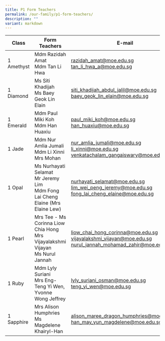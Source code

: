 ```yaml
---
title: P1 Form Teachers
permalink: /our-family/p1-form-teachers/
description: ""
variant: markdown
---
```

| Class | Form Teachers | E-mail |
| -------- | -------- | -------- |
| 1 Amethyst | Mdm Razidah Amat<br>Mdm Tan Li Hwa | razidah_amat@moe.edu.sg<br>tan_li_hwa_a@moe.edu.sg |
|1 Diamond | Ms Siti Khadijah<br>Ms Baey Geok Lin Elain | siti_khadijah_abdul_jalil@moe.edu.sg<br>baey_geok_lin_elain@moe.edu.sg|
|1 Emerald | Mdm Paul Miki Koh<br>Mdm Han Huaxiu | paul_miki_koh@moe.edu.sg<br>han_huaxiu@moe.edu.sg|
|1 Jade | Mdm Nur Amlia Jumali<br>Mdm Li Xinni<br>Mrs Mohan | nur_amlia_jumali@moe.edu.sg<br>li_xinni@moe.edu.sg<br>venkatachalam_gangaiswary@moe.edu.sg |
| 1 Opal | Ms Nurhayati Selamat<br>Mr Jeremy Lim<br>Mdm Fong Lai Cheng Elaine (Mrs Elaine Lew) | nurhayati_selamat@moe.edu.sg<br>lim_wei_peng_jeremy@moe.edu.sg<br>fong_lai_cheng_elaine@moe.edu.sg | 
1 Pearl | Mrs Tee - Ms Corinna Liow Chia Hong<br>Mrs Vijayalakshmi Vijayan<br> Ms Nurul Jannah | liow_chai_hong_corinna@moe.edu.sg<br>vijayalakshmi_vijayan@moe.edu.sg<br>nurul_jannah_mohamad_zahir@moe.edu.sg |
1 Ruby | Mdm Lyly Suriani<br>Mrs Eng-Teng Yi Wen, Yvonne<br>Wong Jeffrey | lyly_suriani_osman@moe.edu.sg<br>teng_yi_wen@moe.edu.sg |
1 Sapphire | Mrs Alison Humphries<br>Ms Magdelene Khairyl-Han | alison_maree_dragon_humphries@moe.edu.sg<br>han_may_yun_magdelene@moe.edu.sg |